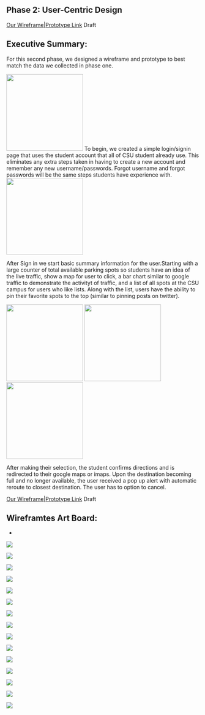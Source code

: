 ## Phase 2: User-Centric Design

[Our Wireframe|Prototype Link](https://xd.adobe.com/view/ceb98465-76ee-499e-91b5-50ee09582c67-9bea/) Draft

## Executive Summary:

For this second phase, we designed a wireframe and prototype to best match the data we collected in phase one. 

<img src="images/Sign In.png" width="200">
To begin, we created a simple login/signin page that uses the student account that all of CSU student already use. This eliminates any extra steps taken in having to create a new account and remember any new username/passwords. Forgot username and forgot passwords will be the same steps students have experience with. 


<img src="images/Home Page.png" width="200">

After Sign in we start basic summary information for the user.Starting with a large counter of total available parking spots so students have an idea of the live traffic, show a map for user to click, a bar chart similar to google traffic to demonstrate the activityt of traffic, and a list of all spots at the CSU campus for users who like lists. Along with the list, users have the ability to pin their favorite spots to the top (similar to pinning posts on twitter).  

<img src="images/Confirm Directions.png" width="200"> <img src="images/Google Maps-imaps.png" width="200"> <img src="images/alert.PNG" width="200">

After making their selection, the student confirms directions and is redirected to their google maps or imaps. Upon the destination becoming full and no longer available, the user received a pop up alert with automatic reroute to closest destination. The user has to option to cancel.  



[Our Wireframe|Prototype Link](https://xd.adobe.com/view/ceb98465-76ee-499e-91b5-50ee09582c67-9bea/) Draft

## Wireframtes Art Board:

  *       
![](https://github.com/UsabilityEngineering/Parkers/blob/master/phase2/images/Sign%20In.png)

![](https://github.com/UsabilityEngineering/Parkers/blob/master/phase2/images/Forgot%20Password.png)

![](https://github.com/UsabilityEngineering/Parkers/blob/master/phase2/images/Keyboard.png)

![](https://github.com/UsabilityEngineering/Parkers/blob/master/phase2/images/Home%20Page.png) 

![](https://github.com/UsabilityEngineering/Parkers/blob/master/phase2/images/Parking%20Lots%20List.png)

![](https://github.com/UsabilityEngineering/Parkers/blob/master/phase2/images/Sort%20By.png)

![](https://github.com/UsabilityEngineering/Parkers/blob/master/phase2/images/Filter.png)

![](https://github.com/UsabilityEngineering/Parkers/blob/master/phase2/images/Confirm%20Directions.png)

![](https://github.com/UsabilityEngineering/Parkers/blob/master/phase2/images/Google%20Maps-imaps.png)

![](https://github.com/UsabilityEngineering/Parkers/blob/master/phase2/images/Rerouting.png)

![](https://github.com/UsabilityEngineering/Parkers/blob/master/phase2/images/alert.PNG)

![](https://github.com/UsabilityEngineering/Parkers/blob/master/phase2/images/User%20Menu.png)

![](https://github.com/UsabilityEngineering/Parkers/blob/master/phase2/images/User%20Account.png)

![](https://github.com/UsabilityEngineering/Parkers/blob/master/phase2/images/User%20Settings.png)

![](https://github.com/UsabilityEngineering/Parkers/blob/master/phase2/images/User%20Feedback.png)



